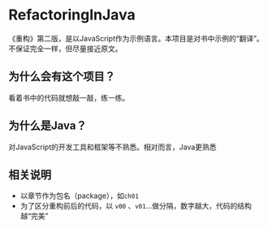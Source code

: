 # RefactoringInJava
《重构》第二版，是以JavaScript作为示例语言。本项目是对书中示例的“翻译”。不保证完全一样，但尽量接近原文。

## 为什么会有这个项目？
看着书中的代码就想敲一敲，练一练。

## 为什么是Java？
对JavaScript的开发工具和框架等不熟悉。相对而言，Java更熟悉

## 相关说明
- 以章节作为包名（package），如`ch01`
- 为了区分重构前后的代码，以 `v00` 、`v01`...做分隔，数字越大，代码的结构越“完美”

